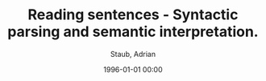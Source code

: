 ---
layout: post
title: Reading sentences - Syntactic parsing and semantic interpretation.

date: 1996-01-01 00:00
author: Staub, Adrian
tags: ["event-related","eye movements","parsing","semantic interpretation","sentence processing"]
journal: The Oxford Handbook of Reading

year: 2015
---